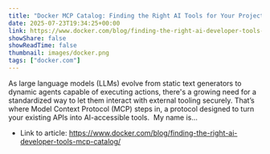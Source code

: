 ```yaml
---
title: "Docker MCP Catalog: Finding the Right AI Tools for Your Project"
date: 2025-07-23T19:34:25+00:00
link: https://www.docker.com/blog/finding-the-right-ai-developer-tools-mcp-catalog/
showShare: false
showReadTime: false
thumbnail: images/docker.png
tags: ["docker.com"]
---
```

As large language models (LLMs) evolve from static text generators to dynamic agents capable of executing actions, there's a growing need for a standardized way to let them interact with external tooling securely. That’s where Model Context Protocol (MCP) steps in, a protocol designed to turn your existing APIs into AI-accessible tools.  My name is...

- Link to article: https://www.docker.com/blog/finding-the-right-ai-developer-tools-mcp-catalog/